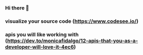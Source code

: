 ### Hi there 👋

### visualize your source code (https://www.codesee.io/)
### apis you will like working with (https://dev.to/monicafidalgo/12-apis-that-you-as-a-developer-will-love-it-4ec6)


<!--
**bloodgroup-cplusplus/bloodgroup-cplusplus** is a ✨ _special_ ✨ repository because its `README.md` (this file) appears on your GitHub profile.

Here are some ideas to get you started:

- 🔭 I’m currently working on ...
- 🌱 I’m currently learning ...
- 👯 I’m looking to collaborate on ...
- 🤔 I’m looking for help with ...
- 💬 Ask me about ...
- 📫 How to reach me: ...
- 😄 Pronouns: ...
- ⚡ Fun fact: ...
-->
